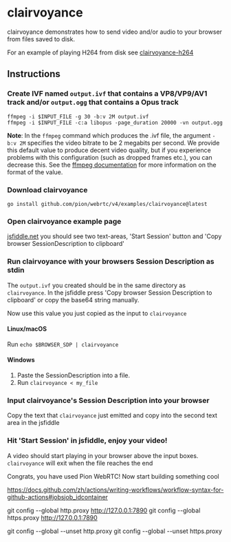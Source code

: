 # clairvoyance
clairvoyance demonstrates how to send video and/or audio to your browser from files saved to disk.

For an example of playing H264 from disk see [clairvoyance-h264](https://github.com/pion/example-webrtc-applications/tree/master/clairvoyance-h264)

## Instructions
### Create IVF named `output.ivf` that contains a VP8/VP9/AV1 track and/or `output.ogg` that contains a Opus track
```
ffmpeg -i $INPUT_FILE -g 30 -b:v 2M output.ivf
ffmpeg -i $INPUT_FILE -c:a libopus -page_duration 20000 -vn output.ogg
```

**Note**: In the `ffmpeg` command which produces the .ivf file, the argument `-b:v 2M` specifies the video bitrate to be 2 megabits per second. We provide this default value to produce decent video quality, but if you experience problems with this configuration (such as dropped frames etc.), you can decrease this. See the [ffmpeg documentation](https://ffmpeg.org/ffmpeg.html#Options) for more information on the format of the value.

### Download clairvoyance

```
go install github.com/pion/webrtc/v4/examples/clairvoyance@latest
```

### Open clairvoyance example page
[jsfiddle.net](https://jsfiddle.net/8kup9mvn/) you should see two text-areas, 'Start Session' button and 'Copy browser SessionDescription to clipboard'

### Run clairvoyance with your browsers Session Description as stdin
The `output.ivf` you created should be in the same directory as `clairvoyance`. In the jsfiddle press 'Copy browser Session Description to clipboard' or copy the base64 string manually.

Now use this value you just copied as the input to `clairvoyance`

#### Linux/macOS
Run `echo $BROWSER_SDP | clairvoyance`
#### Windows
1. Paste the SessionDescription into a file.
1. Run `clairvoyance < my_file`

### Input clairvoyance's Session Description into your browser
Copy the text that `clairvoyance` just emitted and copy into the second text area in the jsfiddle

### Hit 'Start Session' in jsfiddle, enjoy your video!
A video should start playing in your browser above the input boxes. `clairvoyance` will exit when the file reaches the end

Congrats, you have used Pion WebRTC! Now start building something cool

https://docs.github.com/zh/actions/writing-workflows/workflow-syntax-for-github-actions#jobsjob_idcontainer

git config --global http.proxy http://127.0.0.1:7890
git config --global https.proxy http://127.0.0.1:7890

git config --global --unset http.proxy
git config --global --unset https.proxy
